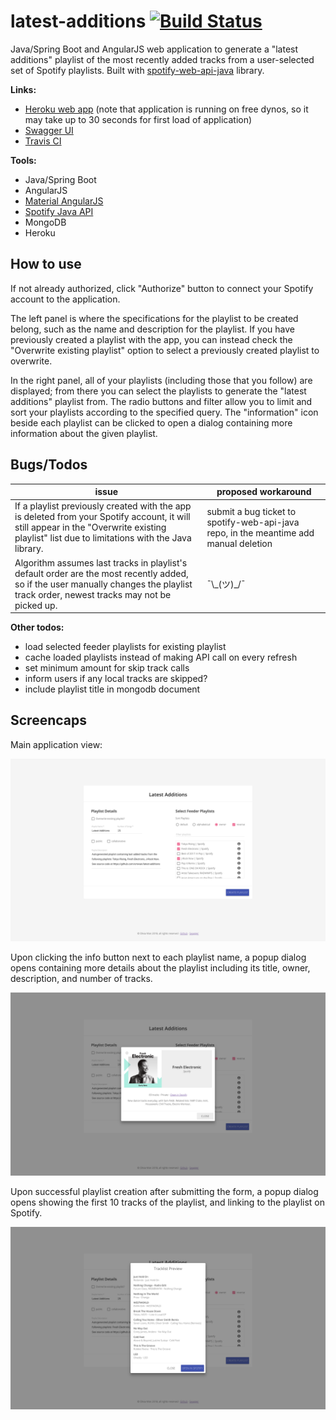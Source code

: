 # latest-additions [![Build Status](https://travis-ci.org/omwan/latest-additions.svg?branch=master)](https://travis-ci.org/omwan/latest-additions)
Java/Spring Boot and AngularJS web application to generate a "latest additions" playlist of the most recently added tracks from a user-selected set of Spotify playlists. Built with [spotify-web-api-java](https://github.com/thelinmichael/spotify-web-api-java) library.

**Links:**

* [Heroku web app](https://nameless-lowlands-57380.herokuapp.com) (note that application is running on free dynos, so it may take up to 30 seconds for first load of application)
* [Swagger UI](https://nameless-lowlands-57380.herokuapp.com/swagger-ui.html)
* [Travis CI](https://travis-ci.org/omwan/latest-addition)

**Tools:**

* Java/Spring Boot
* AngularJS
* [Material AngularJS](https://material.angularjs.org/latest/)
* [Spotify Java API](https://github.com/thelinmichael/spotify-web-api-java)
* MongoDB
* Heroku

## How to use

If not already authorized, click "Authorize" button to connect your Spotify account to the application.

The left panel is where the specifications for the playlist to be created belong, such as the name and description for the playlist. If you have previously created a playlist with the app, you can instead check the "Overwrite existing playlist" option to select a previously created playlist to overwrite.

In the right panel, all of your playlists (including those that you follow) are displayed; from there you can select the playlists to generate the "latest additions" playlist from. The radio buttons and filter allow you to limit and sort your playlists according to the specified query. The "information" icon beside each playlist can be clicked to open a dialog containing more information about the given playlist.

## Bugs/Todos

| issue                                                        | proposed workaround                                          |
| ------------------------------------------------------------ | ------------------------------------------------------------ |
| If a playlist previously created with the app is deleted from your Spotify account, it will still appear in the "Overwrite existing playlist" list due to limitations with the Java library. | submit a bug ticket to spotify-web-api-java repo, in the meantime add manual deletion |
| Algorithm assumes last tracks in playlist's default order are the most recently added, so if the user manually changes the playlist track order, newest tracks may not be picked up. | ¯\\\_(ツ)_/¯                                                 |

**Other todos:**

* load selected feeder playlists for existing playlist
* cache loaded playlists instead of making API call on every refresh
* set minimum amount for skip track calls
* inform users if any local tracks are skipped?
* include playlist title in mongodb document

## Screencaps

Main application view:

![app main view](screencaps/app_main_view.png)

Upon clicking the info button next to each playlist name, a popup dialog opens containing more details about the playlist including its title, owner, description, and number of tracks.

![playlist details dialog](screencaps/playlist_details_dialog.png)

Upon successful playlist creation after submitting the form, a popup dialog opens showing the first 10 tracks of the playlist, and linking to the playlist on Spotify.

![tracklist preview dialog](screencaps/tracklist_preview_dialog.png)
